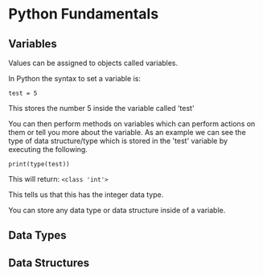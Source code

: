 # Python Fundamentals

## Variables

Values can be assigned to objects called variables.

In Python the syntax to set a variable is:

`test = 5`

This stores the number 5 inside the variable called 'test'

You can then perform methods on variables which can perform actions on them or tell you more about the variable. As an example we can see the type of data structure/type which is stored in the 'test' variable by executing the following.

`print(type(test))`

This will return: `<class 'int'>`

This tells us that this has the integer data type.

You can store any data type or data structure inside of a variable.

## Data Types

## Data Structures

